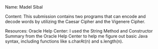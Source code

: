 Name: Madel Sibal

Content: This submission contains two programs that can 
encode and decode words by utilizing the Caesar Cipher and 
the Vigenere Cipher.

Resources:
Oracle Help Center: I used the String Method and Constructor
Summary from the Oracle Help Center to help me figure out basic
Java syntax, including functions like s.charAt(n) and s.length(n).